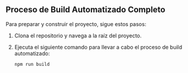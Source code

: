 ## Proceso de Build Automatizado Completo

Para preparar y construir el proyecto, sigue estos pasos:

1. Clona el repositorio y navega a la raíz del proyecto.
2. Ejecuta el siguiente comando para llevar a cabo el proceso de build automatizado:

   ```bash
   npm run build
